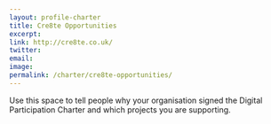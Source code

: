 ```yaml
---
layout: profile-charter
title: Cre8te Opportunities
excerpt: 
link: http://cre8te.co.uk/
twitter: 
email: 
image: 
permalink: /charter/cre8te-opportunities/
---
```


Use this space to tell people why your organisation signed the Digital Participation Charter and which projects you are supporting.

